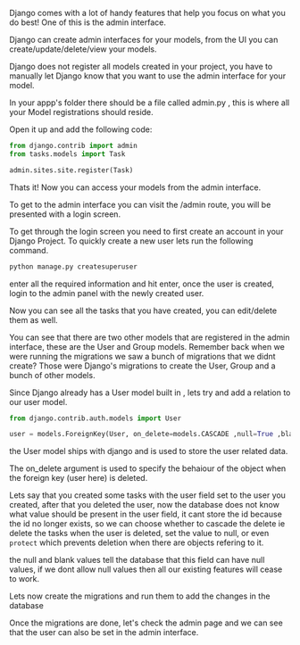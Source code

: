 Django comes with a lot of handy features that help you focus on what you do best! One of this is the admin interface.

Django can create admin interfaces for your models, from the UI you can create/update/delete/view your models.

Django does not register all models created in your project, you have to manually let Django know that you want to use the admin interface for your model.

In your appp's folder there should be a file called admin.py , this is where all your Model registrations should reside.

Open it up and add the following code:

```python
from django.contrib import admin
from tasks.models import Task

admin.sites.site.register(Task)
```

Thats it! Now you can access your models from the admin interface.

To get to the admin interface you can visit the /admin route, you will be presented with a login screen.

To get through the login screen you need to first create an account in your Django Project. To quickly create a new user lets run the following command.

```bash
python manage.py createsuperuser
```

enter all the required information and hit enter, once the user is created, login to the admin panel with the newly created user.

Now you can see all the tasks that you have created, you can edit/delete them as well.

You can see that there are two other models that are registered in the admin interface, these are the User and Group models. Remember back when we were running the migrations we saw a bunch of migrations that we didnt create? Those were Django's migrations to create the User, Group and a bunch of other models.

Since Django already has a User model built in , lets try and add a relation to our user model.

```python
from django.contrib.auth.models import User

user = models.ForeignKey(User, on_delete=models.CASCADE ,null=True ,blank=True)
```

the User model ships with django and is used to store the user related data.

The on_delete argument is used to specify the behaiour of the object when the foreign key (user here) is deleted.

Lets say that you created some tasks with the user field set to the user you created, after that you deleted the user, now the database does not know what value should be present in the user field, it cant store the id because the id no longer exists, so we can choose whether to cascade the delete ie delete the tasks when the user is deleted, set the value to null, or even `protect` which prevents deletion when there are objects refering to it.

the null and blank values tell the database that this field can have null values, if we dont allow null values then all our existing features will cease to work.

Lets now create the migrations and run them to add the changes in the database

Once the migrations are done, let's check the admin page and we can see that the user can also be set in the admin interface.
